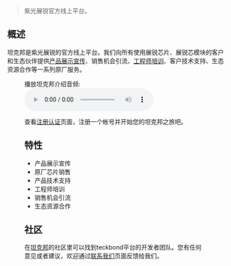 
> 紫光展锐官方线上平台。

## 概述

坦克邦是紫光展锐的官方线上平台。我们向所有使用展锐芯片、展锐芯模块的客户和生态伙伴提供[产品展示宣传](/productsales.md)、销售机会引流、[工程师培训](/techtrain.md)、客户技术支持、生态资源合作等一系列原厂服务。

<figure>
    <figcaption>播放坦克邦介绍音频:</figcaption>
    <audio
        controls
        src="./assets/tkb_audio.mp3">
            您的浏览器不支持此
            <code>audio</code> 标签.
    </audio
</figure>

查看[注册认证](/registration.md)页面，注册一个帐号并开始您的坦克邦之旅吧。

## 特性

- 产品展示宣传
- 原厂芯片销售
- 产品技术支持
- 工程师培训
- 销售机会引流
- 生态资源合作

## 社区

在[坦克邦](https://www.teckbond.com)的社区里可以找到teckbond平台的开发者团队。您有任何意见或者建议，欢迎通过[联系我们](https://www.teckbond.com/#/home/serve)页面反馈给我们。

